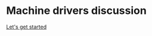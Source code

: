 # Machine drivers discussion

[Let's get started](https://github.com/machine-drivers/discussion/issues)
